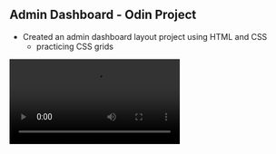 ## Admin Dashboard - Odin Project
- Created an admin dashboard layout project using HTML and CSS
    - practicing CSS grids

![admin dashboard video](video/admin-dashboard-video.mp4)
